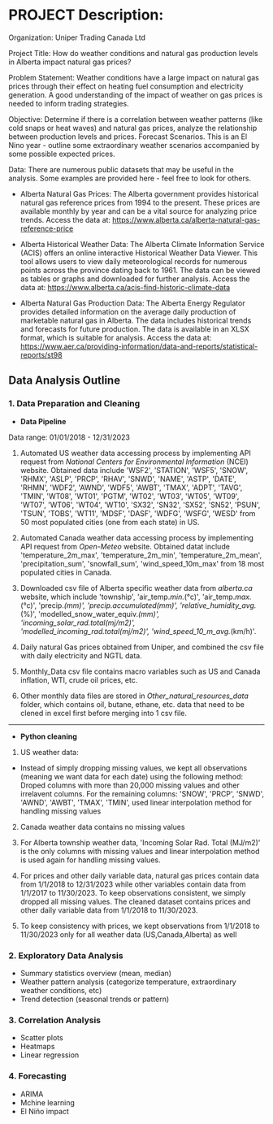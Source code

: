 # PROJECT Description:

Organization: Uniper Trading Canada Ltd

Project Title: How do weather conditions and natural gas production levels in Alberta impact natural gas
prices?

Problem Statement: Weather conditions have a large impact on natural gas prices through their effect
on heating fuel consumption and electricity generation. A good understanding of the impact of weather
on gas prices is needed to inform trading strategies.

Objective: Determine if there is a correlation between weather patterns (like cold snaps or heat waves)
and natural gas prices, analyze the relationship between production levels and prices. Forecast
Scenarios. This is an El Nino year - outline some extraordinary weather scenarios accompanied by some
possible expected prices.

Data: There are numerous public datasets that may be useful in the analysis. Some examples are
provided here - feel free to look for others.

- Alberta Natural Gas Prices: The Alberta government provides historical natural gas reference
prices from 1994 to the present. These prices are available monthly by year and can be a vital
source for analyzing price trends. Access the data at: https://www.alberta.ca/alberta-natural-gas-reference-price

- Alberta Historical Weather Data: The Alberta Climate Information Service (ACIS) offers an online
interactive Historical Weather Data Viewer. This tool allows users to view daily meteorological
records for numerous points across the province dating back to 1961. The data can be viewed as
tables or graphs and downloaded for further analysis. Access the data at:
https://www.alberta.ca/acis-find-historic-climate-data

- Alberta Natural Gas Production Data: The Alberta Energy Regulator provides detailed
information on the average daily production of marketable natural gas in Alberta. The data
includes historical trends and forecasts for future production. The data is available in an XLSX
format, which is suitable for analysis. Access the data at: https://www.aer.ca/providing-information/data-and-reports/statistical-reports/st98

## Data Analysis Outline

### 1. Data Preparation and Cleaning
- **Data Pipeline**

Data range: 01/01/2018 - 12/31/2023
1. Automated US weather data accessing process by implementing API request from *National Centers for Environmental Information* (NCEI) website. Obtained data include 'WSF2', 'STATION', 'WSF5', 'SNOW', 'RHMX', 'ASLP', 'PRCP', 'RHAV',
       'SNWD', 'NAME', 'ASTP', 'DATE', 'RHMN', 'WDF2', 'AWND', 'WDF5', 'AWBT',
       'TMAX', 'ADPT', 'TAVG', 'TMIN', 'WT08', 'WT01', 'PGTM', 'WT02', 'WT03',
       'WT05', 'WT09', 'WT07', 'WT06', 'WT04', 'WT10', 'SX32', 'SN32', 'SX52',
       'SN52', 'PSUN', 'TSUN', 'TOBS', 'WT11', 'MDSF', 'DASF', 'WDFG', 'WSFG',
       'WESD' from 50 most populated cities (one from each state) in US.

2. Automated Canada weather data accessing process by implementing API request from *Open-Meteo* website. Obtained datat include 'temperature_2m_max', 'temperature_2m_min', 'temperature_2m_mean',
       'precipitation_sum', 'snowfall_sum', 'wind_speed_10m_max' from 18 most populated cities in Canada.

3. Downloaded csv file of Alberta specific weather data from *alberta.ca* website, which include 'township', 'air_temp._min._(°c)', 'air_temp._max._(°c)',
       'precip._(mm)', 'precip._accumulated_(mm)',
       'relative_humidity_avg._(%)', 'modelled_snow_water_equiv._(mm)',
       'incoming_solar_rad._total_(mj/m2)',
       'modelled_incoming_rad._total_(mj/m2)', 'wind_speed_10_m_avg._(km/h)'.

4. Daily natural Gas prices obtained from Uniper, and combined the csv file with daily electricity and NGTL data.

7. Monthly_Data csv file contains macro variables such as US and Canada inflation, WTI, crude oil prices, etc.

8. Other monthly data files are stored in *Other_natural_resources_data* folder, which contains oil, butane, ethane, etc. data that need to be clened in excel first before merging into 1 csv file.

---
- **Python cleaning**
1. US weather data:
- Instead of simply dropping missing values, we kept all observations (meaning we want data for each date) using the following method:
 Droped columns with more than 20,000 missing values and other irrelavent columns. For the remaining columns: 'SNOW', 'PRCP', 'SNWD', 'AWND', 'AWBT', 'TMAX', 'TMIN', used linear interpolation method for handling missing values

2. Canada weather data contains no missing values

3. For Alberta township weather data, 'Incoming Solar Rad. Total (MJ/m2)' is the only columns with missing values and linear interpolation method is used again for handling missing values.

4. For prices and other daily variable data, natural gas prices contain data from 1/1/2018 to 12/31/2023 while other variables contain data from 1/1/2017 to 11/30/2023. To keep observations consistent, we simply dropped all missing values. The cleaned dataset contains prices and other daily variable data from 1/1/2018 to 11/30/2023.

5. To keep consistency with prices, we kept observations from 1/1/2018 to 11/30/2023 only for all weather data (US,Canada,Alberta) as well


### 2. Exploratory Data Analysis
* Summary statistics overview (mean, median)
* Weather pattern analysis (categorize temperature, extraordinary weather conditions, etc)
* Trend detection (seasonal trends or pattern)

### 3. Correlation Analysis
* Scatter plots
* Heatmaps
* Linear regression

### 4. Forecasting
* ARIMA
* Mchine learning
* El Niño impact